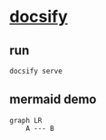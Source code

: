 # [docsify](https://docsify.js.org/)

## run

```bash
docsify serve
```

## mermaid demo

```mermaid
graph LR
    A --- B
```
